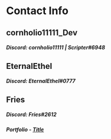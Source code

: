 # Contact Info

## cornholio11111_Dev

##### Discord: cornholio11111 | Scripter#6948

## EternalEthel

##### Discord: EternalEthel#0777

## Fries


##### Discord: Fries#2612
##### Portfolio - [Title](link.com)
